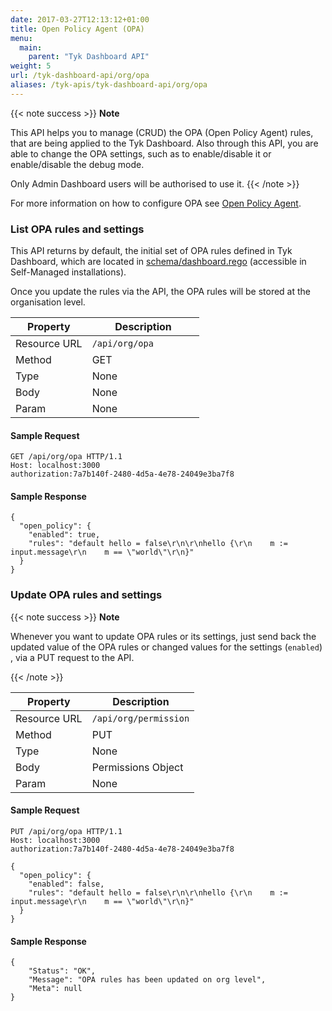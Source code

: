 ```yaml
---
date: 2017-03-27T12:13:12+01:00
title: Open Policy Agent (OPA)
menu:
  main:
    parent: "Tyk Dashboard API"
weight: 5 
url: /tyk-dashboard-api/org/opa
aliases: /tyk-apis/tyk-dashboard-api/org/opa
---
```

{{< note success >}}
**Note**  

This API helps you to manage (CRUD) the OPA (Open Policy Agent) rules, that are being applied to the Tyk Dashboard. Also through this API,
you are able to change the OPA settings, such as to enable/disable it or enable/disable the debug mode.

Only Admin Dashboard users will be authorised to use it.
{{< /note >}}

For more information on how to configure OPA see [Open Policy Agent](/docs/tyk-dashboard/open-policy-agent/).
### List OPA rules and settings

This API returns by default, the initial set of OPA rules defined in Tyk Dashboard, which are located in [schema/dashboard.rego](/docs/tyk-dashboard/opa-rules/) (accessible in Self-Managed installations).

Once you update the rules via the API, the OPA rules will be stored at the organisation level.

| **Property** | **Description**       |
| ------------ | --------------------- |
| Resource URL | `/api/org/opa        `|
| Method       | GET                   |
| Type         | None                  |
| Body         | None                  |
| Param        | None                  |

#### Sample Request

```{.copyWrapper}
GET /api/org/opa HTTP/1.1
Host: localhost:3000
authorization:7a7b140f-2480-4d5a-4e78-24049e3ba7f8
```

#### Sample Response

```
{
  "open_policy": {
    "enabled": true,
    "rules": "default hello = false\r\n\r\nhello {\r\n    m := input.message\r\n    m == \"world\"\r\n}"
  }
}
```
### Update OPA rules and settings

{{< note success >}}
**Note**  

Whenever you want to update OPA rules or its settings, just send back the updated value of the OPA rules or changed values for the settings (`enabled`) , via a PUT request to the API.

{{< /note >}}


| **Property** | **Description**          |
| ------------ | ------------------------ |
| Resource URL | `/api/org/permission`    |
| Method       | PUT                      |
| Type         | None                     |
| Body         | Permissions Object       |
| Param        | None                     |

#### Sample Request

```{.copyWrapper}
PUT /api/org/opa HTTP/1.1
Host: localhost:3000
authorization:7a7b140f-2480-4d5a-4e78-24049e3ba7f8
```

```
{
  "open_policy": {
    "enabled": false,
    "rules": "default hello = false\r\n\r\nhello {\r\n    m := input.message\r\n    m == \"world\"\r\n}"
  }
}
```

#### Sample Response

```
{
    "Status": "OK",
    "Message": "OPA rules has been updated on org level",
    "Meta": null
}
```

